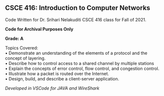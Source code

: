 ## CSCE 416: Introduction to Computer Networks
Code Written for Dr. Srihari Nelakuditi CSCE 416 class for Fall of 2021.

**Code for Archival Purposes Only**

**Grade: A**

Topics Covered: </br>
• Demonstrate an understanding of the elements of a protocol and the concept of layering.</br>
• Describe how to control access to a shared channel by multiple stations</br>
• Explain the concepts of error control, flow control, and congestion control.</br>
• Illustrate how a packet is routed over the Internet.</br>
• Design, build, and describe a client-server application.</br>



*Developed in VSCode for JAVA and WireShark*
